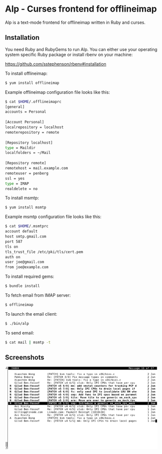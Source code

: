 Alp - Curses frontend for offlineimap
=====================================

Alp is a text-mode frontend for offlineimap written in Ruby and curses.

Installation
------------

You need Ruby and RubyGems to run Alp. You can either use your operating
system specific Ruby package or install rbenv on your machine:

https://github.com/sstephenson/rbenv#installation

To install offlineimap:

~~~ sh
$ yum install offlineimap
~~~

Example offlineimap configuration file looks like this:

~~~ sh
$ cat $HOME/.offlineimaprc 
[general]
accounts = Personal

[Account Personal]
localrepository = localhost
remoterepository = remote

[Repository localhost]
type = Maildir
localfolders = ~/Mail

[Repository remote]
remotehost = mail.example.com
remoteuser = penberg
ssl = yes
type = IMAP
realdelete = no
~~~

To install msmtp:

~~~ sh
$ yum install msmtp
~~~

Example msmtp configuration file looks like this:

~~~ sh
$ cat $HOME/.msmtprc 
account default
host smtp.gmail.com
port 587
tls on
tls_trust_file /etc/pki/tls/cert.pem
auth on
user joe@gmail.com
from joe@example.com
~~~

To install required gems:

~~~ sh
$ bundle install
~~~

To fetch email from IMAP server:

~~~ sh
$ offlineimap
~~~

To launch the email client:

~~~ sh
$ ./bin/alp
~~~

To send email:

~~~ sh
$ cat mail | msmtp -t
~~~

Screenshots
-----------

![alt text](https://github.com/penberg/alp/raw/master/www/alp-inbox-screenshot.png "Inbox")
